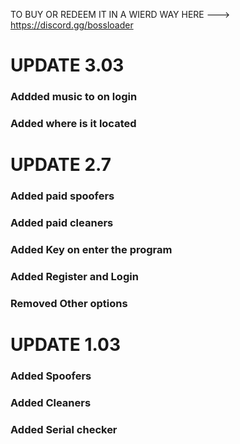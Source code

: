 TO BUY OR REDEEM IT IN A WIERD WAY HERE ---> https://discord.gg/bossloader

# UPDATE 3.03

### Addded music to on login
### Added where is it located

# UPDATE 2.7

### Added paid spoofers
### Added paid cleaners
### Added Key on enter the program
### Added Register and Login
### Removed Other options

# UPDATE 1.03

### Added Spoofers
### Added Cleaners
### Added Serial checker
